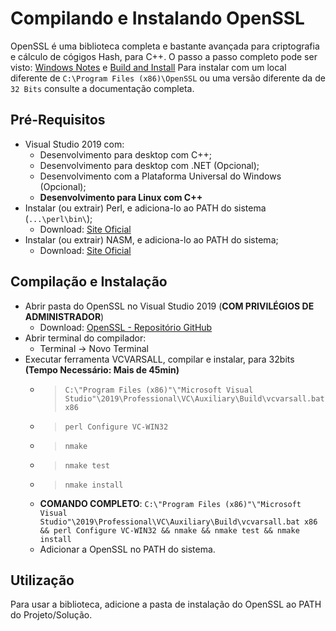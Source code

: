 # Compilando e Instalando OpenSSL

OpenSSL é uma biblioteca completa e bastante avançada para criptografia e cálculo de cógigos Hash, para C++.
O passo a passo completo pode ser visto:
[Windows Notes](https://github.com/openssl/openssl/blob/master/NOTES-WINDOWS.md) e [Build and Install](https://github.com/openssl/openssl/blob/master/INSTALL.md)
Para instalar com um local diferente de `C:\Program Files (x86)\OpenSSL` ou uma versão diferente da de `32 Bits` consulte a documentação completa.

## Pré-Requisitos
- Visual Studio 2019 com:
  - Desenvolvimento para desktop com C++;
  - Desenvolvimento para desktop com .NET (Opcional);
  - Desenvolvimento com a Plataforma Universal do Windows (Opcional);
  - **Desenvolvimento para Linux com C++**
- Instalar (ou extrair) Perl, e adiciona-lo ao PATH do sistema (`...\perl\bin\`);
  - Download: [Site Oficial](http://strawberryperl.com/)
- Instalar (ou extrair) NASM, e adiciona-lo ao PATH do sistema;
  - Download: [Site Oficial](https://www.nasm.us/)

## Compilação e Instalação
- Abrir pasta do OpenSSL no Visual Studio 2019 (**COM PRIVILÉGIOS DE ADMINISTRADOR**)
  - Download: [OpenSSL - Repositório GitHub](https://github.com/openssl/openssl.git)
- Abrir terminal do compilador:
  - Terminal -> Novo Terminal
- Executar ferramenta VCVARSALL, compilar e instalar, para 32bits **(Tempo Necessário: Mais de 45min)**
  - > `C:\"Program Files (x86)"\"Microsoft Visual Studio"\2019\Professional\VC\Auxiliary\Build\vcvarsall.bat x86`
  - > `perl Configure VC-WIN32`
  - > `nmake`
  - > `nmake test`
  - > `nmake install`
  - **COMANDO COMPLETO**: `C:\"Program Files (x86)"\"Microsoft Visual Studio"\2019\Professional\VC\Auxiliary\Build\vcvarsall.bat x86 && perl Configure VC-WIN32 && nmake && nmake test && nmake install`
  - Adicionar a OpenSSL no PATH do sistema.

## Utilização

Para usar a biblioteca, adicione a pasta de instalação do OpenSSL ao PATH do Projeto/Solução.
